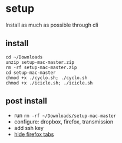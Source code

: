 # setup
Install as much as possible through cli

## install
```
cd ~/Downloads
unzip setup-mac-master.zip
rm -rf setup-mac-master.zip
cd setup-mac-master
chmod +x ./cyclo.sh; ./cyclo.sh
chmod +x ./icicle.sh; ./icicle.sh
```

## post install
- run `rm -rf ~/Downloads/setup-mac-master`
- configure: dropbox, firefox, transmission
- add ssh key
- [hide firefox tabs](https://superuser.com/questions/1268732/how-to-hide-tab-bar-tabstrip-in-firefox-57-quantum)

